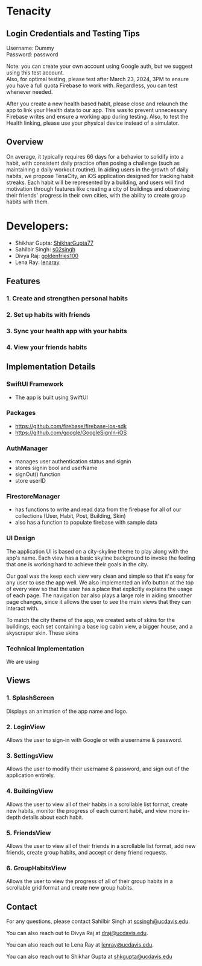 # Tenacity

## Login Credentials and Testing Tips
Username: Dummy  
Password: password  

Note: you can create your own account using Google auth, but we suggest using this test account.  
Also, for optimal testing, please test after March 23, 2024, 3PM to ensure you have a full quota Firebase to work with. Regardless, you can test whenever needed.  

After you create a new health based habit, please close and relaunch the app to link your Health data to our app. This was to prevent unnecessary Firebase writes
and ensure a working app during testing. Also, to test the Health linking, please use your physical device instead of a simulator.

## Overview
On average, it typically requires 66 days for a behavior to solidify into a habit, with consistent daily practice often posing a challenge (such as maintaining a daily workout routine). In aiding users in the growth of daily habits, we propose TenaCity, an iOS application designed for tracking habit streaks. Each habit will be represented by a building, and users will find motivation through features like creating a city of buildings and observing their friends' progress in their own cities, with the ability to create group habits with them.

# Developers:
- Shikhar Gupta: [ShikharGupta77](https://github.com/ShikharGupta77)
- Sahilbir Singh: [s02singh](https://github.com/s02singh)
- Divya Raj: [goldenfries100](https://github.com/goldenfries100)
- Lena Ray: [lenaray](https://github.com/lenaray)

## Features
### 1. Create and strengthen personal habits
### 2. Set up habits with friends
### 3. Sync your health app with your habits
### 4. View your friends habits


## Implementation Details
### SwiftUI Framework
- The app is built using SwiftUI

### Packages
- https://github.com/firebase/firebase-ios-sdk
- https://github.com/google/GoogleSignIn-iOS


### AuthManager
- manages user authentication status and signin
- stores signin bool and userName
- signOut() function
- store userID

### FirestoreManager
- has functions to write and read data from the firebase for all of our collections (User, Habit, Post, Building, Skin)
- also has a function to populate firebase with sample data


### UI Design
The application UI is based on a city-skyline theme to play along with the app's name. Each view has a basic skyline background to invoke the feeling that one is working hard to achieve their goals in the city.

Our goal was the keep each view very clean and simple so that it's easy for any user to use the app well. We also implemented an info button at the top of every view so that the user has a place that explicitly explains the usage of each page. The navigation bar also plays a large role in aiding smoother page changes, since it allows the user to see the main views that they can interact with.

To match the city theme of the app, we created sets of skins for the buildings, each set containing a base log cabin view, a bigger house, and a skyscraper skin. These skins 

### Technical Implementation
We are using 

## Views
### 1. SplashScreen
Displays an animation of the app name and logo.

### 2. LoginView
Allows the user to sign-in with Google or with a username & password.

### 3. SettingsView
Allows the user to modify their username & password, and sign out of the application entirely.

### 4. BuildingView
Allows the user to view all of their habits in a scrollable list format, create new habits, monitor the progress of each current habit, and view more in-depth details about each habit.

### 5. FriendsView
Allows the user to view all of their friends in a scrollable list format, add new friends, create group habits, and accept or deny friend requests.

### 6. GroupHabitsView
Allows the user to view the progress of all of their group habits in a scrollable grid format and create new group habits. 

## Contact
For any questions, please contact Sahilbir Singh at scsingh@ucdavis.edu. 

You can also reach out to Divya Raj at draj@ucdavis.edu.

You can also reach out to Lena Ray at lenray@ucdavis.edu.

You can also reach out to Shikhar Gupta at shkgupta@ucdavis.edu

